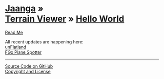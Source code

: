 [Jaanga](../../index.html ) &raquo;<br>[Terrain Viewer]( ../index.html ) &raquo; [Hello World]( ./index.html )
================================================================================================

<p id=rm >
	<a href=JavaScript:displayPage("#readme.md#rm"); >Read Me</a>
</p>


All recent updates are happening here:  
[unFlatland]( ./un-flatland/index.html )  
[FGx Plane Spotter]( ../../fgx-plane-spotter/index.html )  
  

<!--
<p id=def >
	<a href=JavaScript:displayPage("test-folder-def/readme.md",def); >test-folder-def Read Me</a>
</p>
-->

****

[Source Code on GitHub]( https://github.com/jaanga/terrain-viewer/tree/gh-pages/hello-world/ )  
[Copyright and License]( https://github.com/jaanga/jaanga.github.io/blob/master/jaanga-copyright-and-mit-license.md )